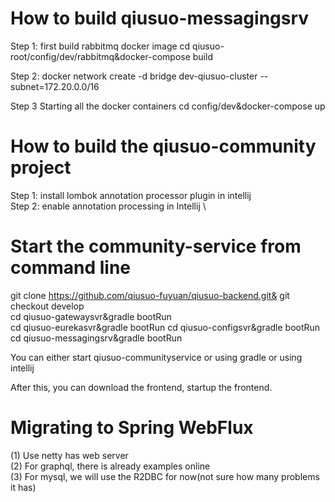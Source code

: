 # How to build  qiusuo-messagingsrv

Step 1: first build rabbitmq docker image cd qiusuo-root/config/dev/rabbitmq&docker-compose build

Step 2:
docker network create -d bridge dev-qiusuo-cluster --subnet=172.20.0.0/16

Step 3 Starting all the docker containers cd config/dev&docker-compose up

# How to build the qiusuo-community project

Step 1: install lombok annotation processor plugin in intellij\
Step 2: enable annotation processing in Intellij \

# Start the community-service from command line

git clone https://github.com/qiusuo-fuyuan/qiusuo-backend.git&
git checkout develop\
cd qiusuo-gatewaysvr&gradle bootRun\
cd qiusuo-eurekasvr&gradle bootRun cd qiusuo-configsvr&gradle bootRun cd qiusuo-messagingsrv&gradle bootRun

You can either start qiusuo-communityservice or using gradle or using intellij

After this, you can download the frontend, startup the frontend.

# Migrating to Spring WebFlux

(1) Use netty has web server\
(2) For graphql, there is already examples online\
(3) For mysql, we will use the R2DBC for now(not sure how many problems it has)


